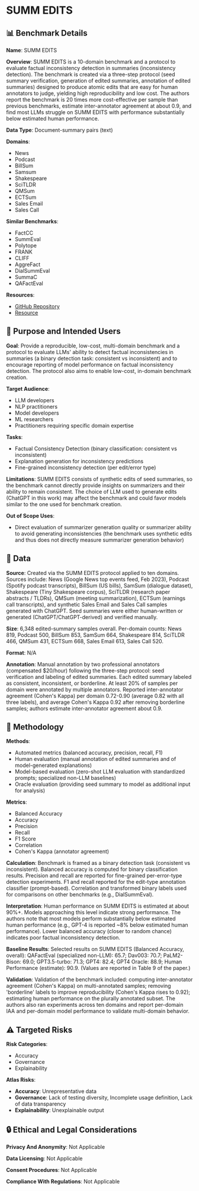 # SUMM EDITS

## 📊 Benchmark Details

**Name**: SUMM EDITS

**Overview**: SUMM EDITS is a 10-domain benchmark and a protocol to evaluate factual inconsistency detection in summaries (inconsistency detection). The benchmark is created via a three-step protocol (seed summary verification, generation of edited summaries, annotation of edited summaries) designed to produce atomic edits that are easy for human annotators to judge, yielding high reproducibility and low cost. The authors report the benchmark is 20 times more cost-effective per sample than previous benchmarks, estimate inter-annotator agreement at about 0.9, and find most LLMs struggle on SUMM EDITS with performance substantially below estimated human performance.

**Data Type**: Document-summary pairs (text)

**Domains**:
- News
- Podcast
- BillSum
- Samsum
- Shakespeare
- SciTLDR
- QMSum
- ECTSum
- Sales Email
- Sales Call

**Similar Benchmarks**:
- FactCC
- SummEval
- Polytope
- FRANK
- CLIFF
- AggreFact
- DialSummEval
- SummaC
- QAFactEval

**Resources**:
- [GitHub Repository](https://github.com/salesforce/factualNLG)
- [Resource](https://arxiv.org/abs/2305.14540)

## 🎯 Purpose and Intended Users

**Goal**: Provide a reproducible, low-cost, multi-domain benchmark and a protocol to evaluate LLMs' ability to detect factual inconsistencies in summaries (a binary detection task: consistent vs inconsistent) and to encourage reporting of model performance on factual inconsistency detection. The protocol also aims to enable low-cost, in-domain benchmark creation.

**Target Audience**:
- LLM developers
- NLP practitioners
- Model developers
- ML researchers
- Practitioners requiring specific domain expertise

**Tasks**:
- Factual Consistency Detection (binary classification: consistent vs inconsistent)
- Explanation generation for inconsistency predictions
- Fine-grained inconsistency detection (per edit/error type)

**Limitations**: SUMM EDITS consists of synthetic edits of seed summaries, so the benchmark cannot directly provide insights on summarizers and their ability to remain consistent. The choice of LLM used to generate edits (ChatGPT in this work) may affect the benchmark and could favor models similar to the one used for benchmark creation.

**Out of Scope Uses**:
- Direct evaluation of summarizer generation quality or summarizer ability to avoid generating inconsistencies (the benchmark uses synthetic edits and thus does not directly measure summarizer generation behavior)

## 💾 Data

**Source**: Created via the SUMM EDITS protocol applied to ten domains. Sources include: News (Google News top events feed, Feb 2023), Podcast (Spotify podcast transcripts), BillSum (US bills), SamSum (dialogue dataset), Shakespeare (Tiny Shakespeare corpus), SciTLDR (research paper abstracts / TLDRs), QMSum (meeting summarization), ECTSum (earnings call transcripts), and synthetic Sales Email and Sales Call samples generated with ChatGPT. Seed summaries were either human-written or generated (ChatGPT/ChatGPT-derived) and verified manually.

**Size**: 6,348 edited-summary samples overall. Per-domain counts: News 819, Podcast 500, BillSum 853, SamSum 664, Shakespeare 814, SciTLDR 466, QMSum 431, ECTSum 668, Sales Email 613, Sales Call 520.

**Format**: N/A

**Annotation**: Manual annotation by two professional annotators (compensated $20/hour) following the three-step protocol: seed verification and labeling of edited summaries. Each edited summary labeled as consistent, inconsistent, or borderline. At least 20% of samples per domain were annotated by multiple annotators. Reported inter-annotator agreement (Cohen's Kappa) per domain 0.72-0.90 (average 0.82 with all three labels), and average Cohen's Kappa 0.92 after removing borderline samples; authors estimate inter-annotator agreement about 0.9.

## 🔬 Methodology

**Methods**:
- Automated metrics (balanced accuracy, precision, recall, F1)
- Human evaluation (manual annotation of edited summaries and of model-generated explanations)
- Model-based evaluation (zero-shot LLM evaluation with standardized prompts; specialized non-LLM baselines)
- Oracle evaluation (providing seed summary to model as additional input for analysis)

**Metrics**:
- Balanced Accuracy
- Accuracy
- Precision
- Recall
- F1 Score
- Correlation
- Cohen's Kappa (annotator agreement)

**Calculation**: Benchmark is framed as a binary detection task (consistent vs inconsistent). Balanced accuracy is computed for binary classification results. Precision and recall are reported for fine-grained per-error-type detection experiments. F1 and recall reported for the edit-type annotation classifier (prompt-based). Correlation and transformed binary labels used for comparisons on other benchmarks (e.g., DialSummEval).

**Interpretation**: Human performance on SUMM EDITS is estimated at about 90%+. Models approaching this level indicate strong performance. The authors note that most models perform substantially below estimated human performance (e.g., GPT-4 is reported ~8% below estimated human performance). Lower balanced accuracy (closer to random chance) indicates poor factual inconsistency detection.

**Baseline Results**: Selected results on SUMM EDITS (Balanced Accuracy, overall): QAFactEval (specialized non-LLM): 65.7; Dav003: 70.7; PaLM2-Bison: 69.0; GPT3.5-turbo: 71.3; GPT4: 82.4; GPT4 Oracle: 88.9; Human Performance (estimate): 90.9. (Values are reported in Table 9 of the paper.)

**Validation**: Validation of the benchmark included: computing inter-annotator agreement (Cohen's Kappa) on multi-annotated samples; removing 'borderline' labels to improve reproducibility (Cohen's Kappa rises to 0.92); estimating human performance on the plurally annotated subset. The authors also ran experiments across ten domains and report per-domain IAA and per-domain model performance to validate multi-domain behavior.

## ⚠️ Targeted Risks

**Risk Categories**:
- Accuracy
- Governance
- Explainability

**Atlas Risks**:
- **Accuracy**: Unrepresentative data
- **Governance**: Lack of testing diversity, Incomplete usage definition, Lack of data transparency
- **Explainability**: Unexplainable output

## 🔒 Ethical and Legal Considerations

**Privacy And Anonymity**: Not Applicable

**Data Licensing**: Not Applicable

**Consent Procedures**: Not Applicable

**Compliance With Regulations**: Not Applicable
